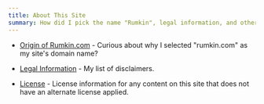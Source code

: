 ```yaml
---
title: About This Site
summary: How did I pick the name "Rumkin", legal information, and other boring stuff.
---
```


* [Origin of Rumkin.com](origin/) - Curious about why I selected "rumkin.com" as my site's domain name?

* [Legal Information](legal/) - My list of disclaimers.

* [License](../../license/) - License information for any content on this site that does not have an alternate license applied.

